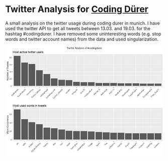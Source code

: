 # Twitter Analysis for [Coding Dürer](http://codingdurer.de/)
A small analysis on the twitter usage during coding durer in munich. I have used the twitter API to get all tweets between 13.03. and 19.03. for the hashtag #codingdurer. I have removed some uninteresting words (e.g. stop words and twitter account names) from the data and used singularization.

![alt text](https://github.com/kruse-alex/codingdurer_twitter/blob/master/twitter_result.jpg)

